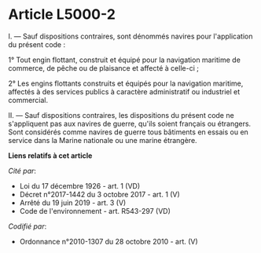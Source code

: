 # Article L5000-2

I. ― Sauf dispositions contraires, sont dénommés navires pour l'application du présent code :

1° Tout engin flottant, construit et équipé pour la navigation maritime de commerce, de pêche ou de plaisance et affecté à
celle-ci ;

2° Les engins flottants construits et équipés pour la navigation maritime, affectés à des services publics à caractère
administratif ou industriel et commercial.

II. ― Sauf dispositions contraires, les dispositions du présent code ne s'appliquent pas aux navires de guerre, qu'ils soient
français ou étrangers. Sont considérés comme navires de guerre tous bâtiments en essais ou en service dans la Marine
nationale ou une marine étrangère.

**Liens relatifs à cet article**

_Cité par_:

  - Loi du 17 décembre 1926 - art. 1 (VD)
  - Décret n°2017-1442 du 3 octobre 2017 - art. 1 (V)
  - Arrêté du 19 juin 2019 - art. 3 (V)
  - Code de l'environnement - art. R543-297 (VD)

_Codifié par_:

  - Ordonnance n°2010-1307 du 28 octobre 2010 - art. (V)
